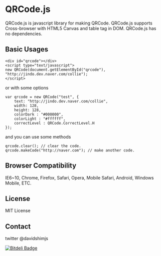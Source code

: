 # QRCode.js
QRCode.js is javascript library for making QRCode. QRCode.js supports Cross-browser with HTML5 Canvas and table tag in DOM.
QRCode.js has no dependencies.

## Basic Usages
```
<div id="qrcode"></div>
<script type="text/javascript">
new QRCode(document.getElementById("qrcode"), "http://jindo.dev.naver.com/collie");
</script>
```

or with some options

```
var qrcode = new QRCode("test", {
	text: "http://jindo.dev.naver.com/collie",
	width: 128,
	height: 128,
	colorDark : "#000000",
	colorLight : "#ffffff",
	correctLevel : QRCode.CorrectLevel.H
});
```

and you can use some methods

```
qrcode.clear(); // clear the code.
qrcode.makeCode("http://naver.com"); // make another code.
```

## Browser Compatibility
IE6~10, Chrome, Firefox, Safari, Opera, Mobile Safari, Android, Windows Mobile, ETC.

## License
MIT License

## Contact
twitter @davidshimjs

[![Bitdeli Badge](https://d2weczhvl823v0.cloudfront.net/davidshimjs/qrcodejs/trend.png)](https://bitdeli.com/free "Bitdeli Badge")

